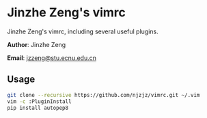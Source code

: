 # Jinzhe Zeng's vimrc
Jinzhe Zeng's vimrc, including several useful plugins.

**Author**: Jinzhe Zeng

**Email**: jzzeng@stu.ecnu.edu.cn

## Usage
```bash
git clone --recursive https://github.com/njzjz/vimrc.git ~/.vim 
vim -c :PluginInstall
pip install autopep8
```
